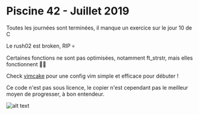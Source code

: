 # Piscine 42 - Juillet 2019

Toutes les journées sont terminées, il manque un exercice sur le jour 10 de C

Le rush02 est broken, RIP :skull:

Certaines fonctions ne sont pas optimisées, notamment ft_strstr, mais elles fonctionnent :man_shrugging:

Check [vimcake](https://github.com/ChuOkupai/vimcake) pour une config vim simple et efficace pour débuter !

Ce code n'est pas sous licence, le copier n'est cependant pas le meilleur moyen de progresser, à bon entendeur.

![alt text](https://i.redd.it/5iinczbed0yz.jpg)
